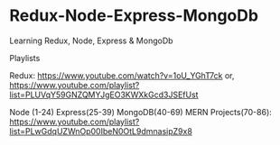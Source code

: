 # Redux-Node-Express-MongoDb
Learning Redux, Node, Express &amp; MongoDb


Playlists

Redux:
https://www.youtube.com/watch?v=1oU_YGhT7ck
or,
https://www.youtube.com/playlist?list=PLUVqY59GNZQMYJgEO3KWXkGcd3JSEfUst


Node (1-24)
Express(25-39)
MongoDB(40-69)
MERN Projects(70-86):
https://www.youtube.com/playlist?list=PLwGdqUZWnOp00IbeN0OtL9dmnasipZ9x8
